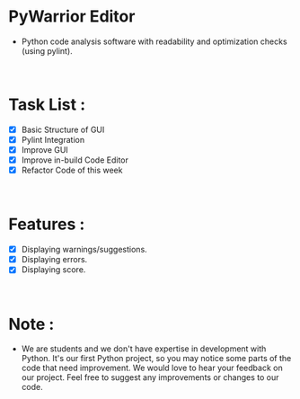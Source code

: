 # PyWarrior Editor
- Python code analysis software with readability and optimization checks (using pylint).

<br>

# Task List :
- [x] Basic Structure of GUI
- [x] Pylint Integration
- [x] Improve GUI
- [x] Improve in-build Code Editor
- [x] Refactor Code of this week

<br>

# Features :
- [x] Displaying warnings/suggestions.
- [x] Displaying errors.
- [x] Displaying score.

<br>

# Note :
- We are students and we don't have expertise in development with Python. It's our first Python project, so you may notice some parts of the code that need improvement. We would love to hear your feedback on our project. Feel free to suggest any improvements or changes to our code.
